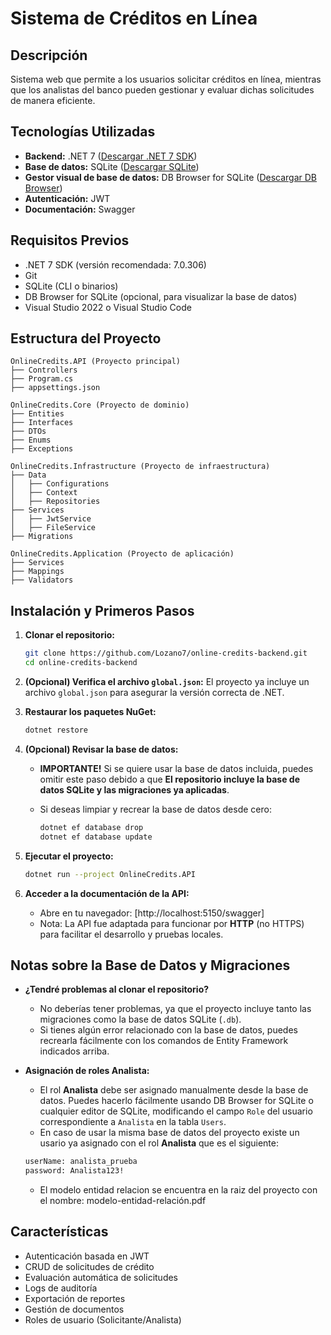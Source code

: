 # Sistema de Créditos en Línea

## Descripción
Sistema web que permite a los usuarios solicitar créditos en línea, mientras que los analistas del banco pueden gestionar y evaluar dichas solicitudes de manera eficiente.

## Tecnologías Utilizadas
- **Backend:** .NET 7 ([Descargar .NET 7 SDK](https://dotnet.microsoft.com/en-us/download/dotnet/7.0))
- **Base de datos:** SQLite ([Descargar SQLite](https://www.sqlite.org/download.html))
- **Gestor visual de base de datos:** DB Browser for SQLite ([Descargar DB Browser](https://sqlitebrowser.org/dl/))
- **Autenticación:** JWT
- **Documentación:** Swagger

## Requisitos Previos
- .NET 7 SDK (versión recomendada: 7.0.306)
- Git
- SQLite (CLI o binarios)
- DB Browser for SQLite (opcional, para visualizar la base de datos)
- Visual Studio 2022 o Visual Studio Code

## Estructura del Proyecto
```
OnlineCredits.API (Proyecto principal)
├── Controllers
├── Program.cs
├── appsettings.json

OnlineCredits.Core (Proyecto de dominio)
├── Entities
├── Interfaces
├── DTOs
├── Enums
├── Exceptions

OnlineCredits.Infrastructure (Proyecto de infraestructura)
├── Data
│   ├── Configurations
│   ├── Context
│   ├── Repositories
├── Services
│   ├── JwtService
│   ├── FileService
├── Migrations

OnlineCredits.Application (Proyecto de aplicación)
├── Services
├── Mappings
├── Validators
```

## Instalación y Primeros Pasos

1. **Clonar el repositorio:**
   ```bash
   git clone https://github.com/Lozano7/online-credits-backend.git
   cd online-credits-backend
   ```

2. **(Opcional) Verifica el archivo `global.json`:**
   El proyecto ya incluye un archivo `global.json` para asegurar la versión correcta de .NET.

3. **Restaurar los paquetes NuGet:**
   ```bash
   dotnet restore
   ```

4. **(Opcional) Revisar la base de datos:**
   - **IMPORTANTE!** Si se quiere usar la base de datos incluida, puedes omitir este paso debido a que **El repositorio incluye la base de datos SQLite y las migraciones ya aplicadas**.

   - Si deseas limpiar y recrear la base de datos desde cero:
     ```bash
     dotnet ef database drop
     dotnet ef database update
     ```

5. **Ejecutar el proyecto:**
   ```bash
   dotnet run --project OnlineCredits.API
   ```

6. **Acceder a la documentación de la API:**
   - Abre en tu navegador: [http://localhost:5150/swagger]
   - Nota: La API fue adaptada para funcionar por **HTTP** (no HTTPS) para facilitar el desarrollo y pruebas locales.

## Notas sobre la Base de Datos y Migraciones

- **¿Tendré problemas al clonar el repositorio?**
  - No deberías tener problemas, ya que el proyecto incluye tanto las migraciones como la base de datos SQLite (`.db`).
  - Si tienes algún error relacionado con la base de datos, puedes recrearla fácilmente con los comandos de Entity Framework indicados arriba.

- **Asignación de roles Analista:**
  - El rol **Analista** debe ser asignado manualmente desde la base de datos. Puedes hacerlo fácilmente usando DB Browser for SQLite o cualquier editor de SQLite, modificando el campo `Role` del usuario correspondiente a `Analista` en la tabla `Users`.
   - En caso de usar la misma base de datos del proyecto existe un usario ya asignado con el rol **Analista** que es el siguiente:
    ```bash
   userName: analista_prueba
   password: Analista123!
   ```
   - El modelo entidad relacion se encuentra en la raiz del proyecto con el nombre: modelo-entidad-relación.pdf

## Características
- Autenticación basada en JWT
- CRUD de solicitudes de crédito
- Evaluación automática de solicitudes
- Logs de auditoría
- Exportación de reportes
- Gestión de documentos
- Roles de usuario (Solicitante/Analista)

